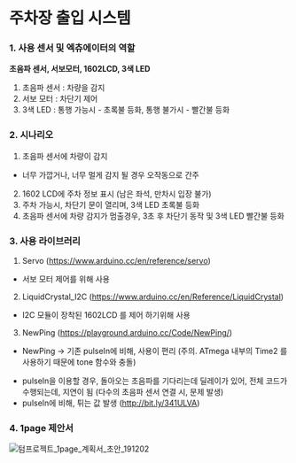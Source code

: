 # 주차장 출입 시스템

### 1. 사용 센서 및 엑츄에이터의 역할
 **초음파 센서, 서보모터, 1602LCD, 3색 LED**
 1. 초음파 센서 : 차량을 감지
 2. 서보 모터 : 차단기 제어
 3. 3색 LED : 통행 가능시 - 초록불 등화, 통행 불가시 - 빨간불 등화

### 2. 시나리오
 1. 초음파 센서에 차량이 감지
   - 너무 가깝거나, 너무 멀게 감지 될 경우 오작동으로 간주
 2. 1602 LCD에 주차 정보 표시 (남은 좌석, 만차시 입장 불가)
 3. 주차 가능시, 차단기 문이 열리며, 3색 LED 초록불 등화
 4. 초음파 센서에 차량 감지가 멈출경우, 3초 후 차단기 동작 및 3색 LED 빨간불 등화

### 3. 사용 라이브러리
 1. Servo (https://www.arduino.cc/en/reference/servo)
  - 서보 모터 제어를 위해 사용
 2. LiquidCrystal_I2C (https://www.arduino.cc/en/Reference/LiquidCrystal)
  - I2C 모듈이 장착된 1602LCD 를 제어 하기위해 사용
 3. NewPing (https://playground.arduino.cc/Code/NewPing/)
  * NewPing -> 기존 pulseIn에 비해, 사용이 편리 (주의. ATmega 내부의 Time2 를 사용하기 때문에 tone 함수와 충돌)
  - pulseIn을 이용할 경우, 돌아오는 초음파를 기다리는데 딜레이가 있어, 전체 코드가 수행되는데, 지연이 됨 (다수의 초음파 센서 연결 시, 문제 발생)
  - pulseIn에 비해, 튀는 값 발생 (http://bit.ly/341ULVA) 

### 4. 1page 제안서
![텀프로젝트_1page_계획서_초안_191202](https://user-images.githubusercontent.com/33712754/70391778-3f33fe80-1a1c-11ea-8b8e-23bccde4282c.png)
